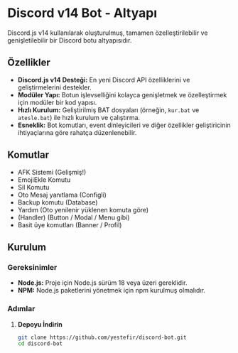 # Discord v14 Bot - Altyapı

Discord.js v14 kullanılarak oluşturulmuş, tamamen özelleştirilebilir ve genişletilebilir bir Discord botu altyapısıdır.

## Özellikler

- **Discord.js v14 Desteği:** En yeni Discord API özelliklerini ve geliştirmelerini destekler.
- **Modüler Yapı:** Botun işlevselliğini kolayca genişletmek ve özelleştirmek için modüler bir kod yapısı.
- **Hızlı Kurulum:** Geliştirilmiş BAT dosyaları (örneğin, `kur.bat` ve `atesle.bat`) ile hızlı kurulum ve çalıştırma.
- **Esneklik:** Bot komutları, event dinleyicileri ve diğer özellikler geliştiricinin ihtiyaçlarına göre rahatça düzenlenebilir.


## Komutlar

- AFK Sistemi (Gelişmiş!)
- EmojiEkle Komutu  
- Sil Komutu
- Oto Mesaj yanıtlama (Configli)
- Backup komutu (Database)
- Yardım (Oto yenilenir yüklenen komuta göre)
- (Handler) (Button / Modal / Menu gibi)
- Basit üye komutları (Banner / Profil)

## Kurulum

### Gereksinimler

- **Node.js:** Proje için Node.js sürüm 18 veya üzeri gereklidir.
- **NPM:** Node.js paketlerini yönetmek için npm kurulmuş olmalıdır.

### Adımlar

1. **Depoyu İndirin**
   ```bash
   git clone https://github.com/yestefir/discord-bot.git
   cd discord-bot
